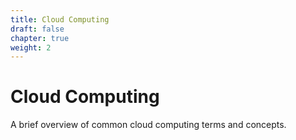 ```yaml
---
title: Cloud Computing
draft: false
chapter: true
weight: 2
---
```


# Cloud Computing

A brief overview of common cloud computing terms and concepts.